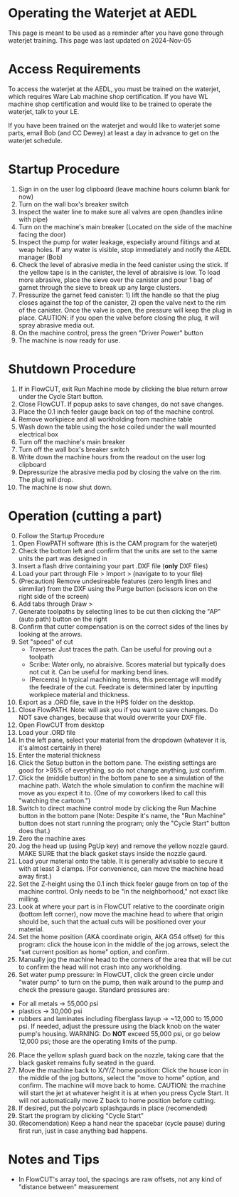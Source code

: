 
# Operating the Waterjet at AEDL
This page is meant to be used as a reminder after you have gone through waterjet training. 
This page was last updated on 2024-Nov-05

# Access Requirements
To access the waterjet at the AEDL, you must be trained on the waterjet, which requires Ware Lab machine shop certification. If you have WL machine shop certification and would like to be trained to operate the waterjet, talk to your LE.

If you have been trained on the waterjet and would like to waterjet some parts, email Bob (and CC Dewey) at least a day in advance to get on the waterjet schedule.

# Startup Procedure
1. Sign in on the user log clipboard (leave machine hours column blank for now)
2. Turn on the wall box's breaker switch
3. Inspect the water line to make sure all valves are open (handles inline with pipe)
4. Turn on the machine's main breaker (Located on the side of the machine facing the door)
5. Inspect the pump for water leakage, especially around fiitings and at weap holes. If any water is visible, stop immediately and notify the AEDL manager (Bob)
6. Check the level of abrasive media in the feed canister using the stick. If the yellow tape is in the canister, the level of abraisive is low. To load more abrasive, place the sieve over the canister and pour 1 bag of garnet through the sieve to break up any large clusters.
7. Pressurize the garnet feed canister: 1) lift the handle so that the plug closes against the top of the canister, 2) open the valve next to the rim of the canister. Once the valve is open, the pressure will keep the plug in place. CAUTION: if you open the valve before closing the plug, it will spray abrasive media out.
8. On the machine control, press the green "Driver Power" button
9. The machine is now ready for use.

# Shutdown Procedure
1. If in FlowCUT, exit Run Machine mode by clicking the blue return arrow under the Cycle Start button.
2. Close FlowCUT. If popup asks to save changes, do not save changes.
3. Place the 0.1 inch feeler gauge back on top of the machine control.
4. Remove workpiece and all workholding from machine table
5. Wash down the table using the hose coiled under the wall mounted electrical box
6. Turn off the machine's main breaker
7. Turn off the wall box's breaker switch 
8. Write down the machine hours from the readout on the user log clipboard
9. Depressurize the abrasive media pod by closing the valve on the rim. The plug will drop.
10. The machine is now shut down.

# Operation (cutting a part)
0. Follow the Startup Procedure
1. Open FlowPATH software (this is the CAM program for the waterjet)
2. Check the bottom left and confirm that the units are set to the same units the part was designed in
3. Insert a flash drive containing your part .DXF file (**only** DXF files)
4. Load your part through File > Import > (navigate to to your file)
5. (Precaution) Remove undesireable features (zero length lines and simmilar) from the DXF using the Purge button (scissors icon on the right side of the screen)
6. Add tabs through Draw >
7. Generate toolpaths by selecting lines to be cut then clicking the "AP" (auto path) button on the right
8. Confirm that cutter compensation is on the correct sides of the lines by looking at the arrows.
9. Set "speed" of cut
    - Traverse: Just traces the path. Can be useful for proving out a toolpath
    - Scribe: Water only, no abraisive. Scores material but typically does not cut it. Can be useful for marking bend lines.
    - (Percents) In typical machining terms, this percentage will modify the feedrate of the cut. Feedrate is determined later by inputting workpiece material and thickness.
9. Export as a .ORD file, save in the HPS folder on the desktop.
10. Close FlowPATH. Note: will ask you if you want to save changes. Do NOT save changes, because that would overwrite your DXF file.
11. Open FlowCUT from desktop
12. Load your .ORD file
13. In the left pane, select your material from the dropdown (whatever it is, it's almost certainly in there)
14. Enter the material thickness
15. Click the Setup button in the bottom pane. The existing settings are good for >95% of everything, so do not change anything, just confirm.
16. Click the (middle button) in the bottom pane to see a simulation of the machine path. Watch the whole simulation to confirm the machine will move as you expect it to. (One of my coworkers liked to call this "watching the cartoon.")
17. Switch to direct machine control mode by clicking the Run Machine button in the bottom pane (Note: Despite it's name, the "Run Machine" button does not start running the program; only the "Cycle Start" button does that.)
18. Zero the machine axes
19. Jog the head up (using PgUp key) and remove the yellow nozzle gaurd. MAKE SURE that the black gasket stays inside the nozzle gaurd. 
20. Load your material onto the table. It is generally advisable to secure it with at least 3 clamps. (For convenience, can move the machine head away first.)
21. Set the Z-height using the 0.1 inch thick feeler gauge from on top of the machine control. Only needs to be "in the neighborhood," not exact like milling.
22. Look at where your part is in FlowCUT relative to the coordinate origin (bottom left corner), now move the machine head to where that origin should be, such that the actual cuts will be positioned over your material.
23. Set the home position (AKA coordinate origin, AKA G54 offset) for this program: click the house icon in the middle of the jog arrows, select the "set current position as home" option, and confirm.
24. Manually jog the machine head to the corners of the area that will be cut to confirm the head will not crash into any workholding.
25. Set water pump pressure: In FlowCUT, click the green circle under "water pump" to turn on the pump, then walk around to the pump and check the pressure gauge. Standard pressures are:
   - For all metals -> 55,000 psi
   - plastics -> 30,000 psi
   - rubbers and laminates including fiberglass layup -> ~12,000 to 15,000 psi. 
   If needed, adjust the pressure using the black knob on the water pump's housing. WARNING: Do **NOT** exceed 55,000 psi, or go below 12,000 psi; those are the operating limits of the pump.
26. Place the yellow splash guard back on the nozzle, taking care that the black gasket remains fully seated in the guard.
27. Move the machine back to X/Y/Z home position: Click the house icon in the middle of the jog buttons, select the "move to home" option, and confirm. The machine will move back to home. CAUTION: the machine will start the jet at whatever height it is at when you press Cycle Start. It will not automatically move Z back to home position before cutting.
28. If desired, put the polycarb splashgaurds in place (recomended)
29. Start the program by clicking "Cycle Start"
30. (Recomendation) Keep a hand near the spacebar (cycle pause) during first run, just in case anything bad happens.


# Notes and Tips
- In FlowCUT's array tool, the spacings are raw offsets, not any kind of "distance between" measurement 
